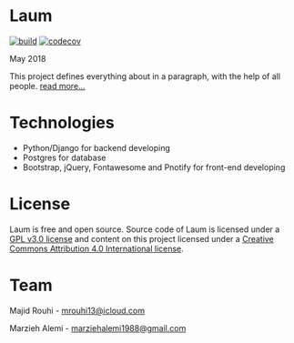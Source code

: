 # Laum
[![build](https://travis-ci.org/mrouhi13/laum.svg?branch=master)](https://travis-ci.org/mrouhi13/laum)
[![codecov](https://codecov.io/gh/mrouhi13/laum/branch/master/graph/badge.svg)](https://codecov.io/gh/mrouhi13/laum)

May 2018

This project defines everything about in a paragraph, with the help of all people. [read more...][1]

# Technologies
* Python/Django for backend developing
* Postgres for database
* Bootstrap, jQuery, Fontawesome and Pnotify for front-end developing

# License
Laum is free and open source. Source code of Laum is licensed under a [GPL v3.0 license][2] and content on this project licensed under a [Creative Commons Attribution 4.0 International license][3].

# Team
Majid Rouhi - mrouhi13@icloud.com

Marzieh Alemi - marziehalemi1988@gmail.com

[1]: https://www.laum.ir/about
[2]: https://www.gnu.org/licenses/gpl-3.0.en.html
[3]: https://creativecommons.org/licenses/by/4.0/
